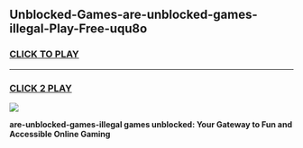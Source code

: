 
## Unblocked-Games-are-unblocked-games-illegal-Play-Free-uqu8o
<h3>
<a href="https://premium76.site?title=are-unblocked-games-illegal&ref=24M">CLICK TO PLAY</a></h3>
<hr>

<h3>
<a href="https://premium76.site?title=are-unblocked-games-illegal&ref=24M">CLICK 2 PLAY</a>
  
</h3>

<a href="https://premium76.site?title=are-unblocked-games-illegal&ref=24M"><img src="https://clearcache.store/games.png"></a>


**are-unblocked-games-illegal games unblocked: Your Gateway to Fun and Accessible Online Gaming**
